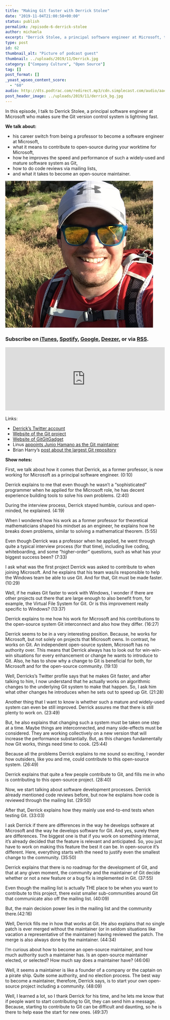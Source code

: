 ```yaml
---
title: "Making Git faster with Derrick Stolee"
date: "2019-11-04T21:00:58+00:00"
status: publish
permalink: /episode-6-derrick-stolee
author: michaela
excerpt: "Derrick Stolee, a principal software engineer at Microsoft, tells us how to make the Git version control system lightning fast."
type: post
id: 62
thumbnail_alt: "Picture of podcast guest"
thumbnail: ../uploads/2019/11/Derrick.jpg
category: ["Company Culture", "Open Source"]
tag: []
post_format: []
_yoast_wpseo_content_score:
  - "60"
audio: http://dts.podtrac.com/redirect.mp3/cdn.simplecast.com/audio/aaca90/aaca909a-e34f-49ae-a86f-f59e4fa807f0/24a6aef5-fc1a-48a1-9bd9-f6d59ae1ac86/derrick-stolee-ready_tc.mp3
post_header_image: ../uploads/2019/11/derrick_bg.jpg
---
```


In this episode, I talk to Derrick Stolee, a principal software engineer at Microsoft who makes sure the Git version control system is lightning fast.

**We talk about:**

- his career switch from being a professor to become a software engineer at Microsoft,
- what it means to contribute to open-source during your worktime for Microsoft,
- how he improves the speed and performance of such a widely-used and mature software system as Git,
- how to do code reviews via mailing lists,
- and what it takes to become an open-source maintainer.

![](../uploads/2019/11/Derrick.jpg)

### Subscribe on [iTunes](https://podcasts.apple.com/at/podcast/software-engineering-unlocked/id1477527378?l=en), [Spotify](https://open.spotify.com/show/2wz1OneBIDXpbBYeuyIsJL?si=2I0R0HuaTLK6RT0f7lDIFg), [Google](https://www.google.com/podcasts?feed=aHR0cHM6Ly9mZWVkcy5zaW1wbGVjYXN0LmNvbS9LMV9tdjBDSg%3D%3D), [Deezer](https://www.deezer.com/show/465682), or via [RSS](https://www.software-engineering-unlocked.com/subscribe/).

<iframe frameborder="no" height="200px" scrolling="no" seamless="" src="https://player.simplecast.com/24a6aef5-fc1a-48a1-9bd9-f6d59ae1ac86?dark=false" width="100%"></iframe>

Links:

- [Derrick’s Twitter account](https://twitter.com/stolee)
- [Website of the Git project](https://git-scm.com/community)
- [Website of GitGitGadget](https://gitgitgadget.github.io/)
- Linus [appoints Junio Hamano as the Git maintainer](https://lwn.net/Articles/145123/)
- Brian Harry’s [post about the largest Git repository](https://devblogs.microsoft.com/bharry/the-largest-git-repo-on-the-planet/)

**Show notes:**

First, we talk about how it comes that Derrick, as a former professor, is now working for Microsoft as a principal software engineer. (0:10)

Derrick explains to me that even though he wasn’t a “sophisticated” programmer when he applied for the Microsoft role, he has decent experience building tools to solve his own problems. (2:40)

During the interview process, Derrick stayed humble, curious and open-minded, he explained. (4:19)

When I wondered how his work as a former professor for theoretical mathematicians shaped his mindset as an engineer, he explains how he breaks down problems, similar to solving a mathematical theorem. (5:55)

Even though Derrick was a professor when he applied, he went through quite a typical interview process (for that time), including live coding, whiteboarding, and some “higher-order” questions, such as what has your biggest success been? (7:33)

I ask what was the first project Derrick was asked to contribute to when joining Microsoft. And he explains that his team was/is responsible to help the Windows team be able to use Git. And for that, Git must be made faster. (10:29)

Well, if he makes Git faster to work with Windows, I wonder if there are other projects out there that are large enough to also benefit from, for example, the Virtual File System for Git. Or is this improvement really specific to Windows? (13:37)

Derrick explains to me how his work for Microsoft and his contributions to the open-source system Git interconnect and also how they differ. (16:27)

Derrick seems to be in a very interesting position. Because, he works for Microsoft, but not solely on projects that Microsoft owns. In contrast, he works on Git. An independent open-source system, Microsoft has no authority over. This means that Derrick always has to look out for win-win-win situations for every enhancement or change he wants to introduce to Git. Also, he has to show why a change to Git is beneficial for both, for Microsoft and for the open-source community. (19:13)

Well, Derricks’s Twitter profile says that he makes Git faster, and after talking to him, I now understand that he actually works on algorithmic changes to the underlying Git system to make that happen. So, I ask him what other changes he introduces when he sets out to speed up Git. (21:28)

Another thing that I want to know is whether such a mature and widely-used system can even be still improved. Derrick assures me that there is still plenty to work on. (23:49)

But, he also explains that changing such a system must be taken one step at a time. Maybe things are interconnected, and many side-effects must be considered. They are working collectively on a new version that will increase the performance substantially. But, as this changes fundamentally how Git works, things need time to cook. (25:44)

Because all the problems Derrick explains to me sound so exciting, I wonder how outsiders, like you and me, could contribute to this open-source system. (26:49)

Derrick explains that quite a few people contribute to Git, and fills me in who is contributing to this open-source project. (28:40)

Now, we start talking about software development processes. Derrick already mentioned code reviews before, but now he explains how code is reviewed through the mailing list. (29:50)

After that, Derrick explains how they mainly use end-to-end tests when testing Git. (33:03)

I ask Derrick if there are differences in the way he develops software at Microsoft and the way he develops software for Git. And yes, surely there are differences. The biggest one is that if you work on something internal, it’s already decided that the feature is relevant and anticipated. So, you just have to work on making this feature the best it can be. In open-source it’s different. Here, everything starts with the need to justify even the smallest change to the community. (35:50)

Derrick explains that there is no roadmap for the development of Git, and that at any given moment, the community and the maintainer of Git decide whether or not a new feature or a bug fix is implemented in Git. (37:55)

Even though the mailing list is actually THE place to be when you want to contribute to this project, there exist smaller sub-communities around Git that communicate also off the mailing list. (40:09)

But, the main decision power lies in the mailing list and the community there.(42:16)

Well, Derrick fills me in how that works at Git. He also explains that no single patch is ever merged without the maintainer (or in seldom situations like vacation a representative of the maintainer) having reviewed the patch. The merge is also always done by the maintainer. (44:34)

I’m curious about how to become an open-source maintainer, and how much authority such a maintainer has. Is an open-source maintainer elected, or selected? How much say does a maintainer have? (46:06)

Well, it seems a maintainer is like a founder of a company or the captain on a pirate ship. Quite some authority, and no election process. The best way to become a maintainer, therefore, Derrick says, is to start your own open-source project including a community. (48:09)

Well, I learned a lot, so I thank Derrick for his time, and he lets me know that if people want to start contributing to Git, they can send him a message. Because, starting to contribute to Git can be difficult and daunting, so he is there to help ease the start for new ones. (49:37)
